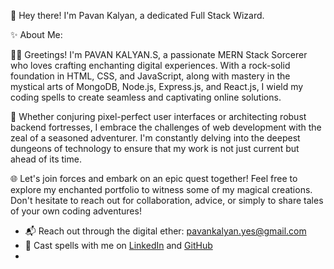 👋 Hey there! I'm Pavan Kalyan, a dedicated Full Stack Wizard.

✨ About Me:

👨‍💻 Greetings! I'm PAVAN KALYAN.S, a passionate MERN Stack Sorcerer who loves crafting enchanting digital experiences. With a rock-solid foundation in HTML, CSS, and JavaScript, along with mastery in the mystical arts of MongoDB, Node.js, Express.js, and React.js, I wield my coding spells to create seamless and captivating online solutions.

🚀 Whether conjuring pixel-perfect user interfaces or architecting robust backend fortresses, I embrace the challenges of web development with the zeal of a seasoned adventurer. I'm constantly delving into the deepest dungeons of technology to ensure that my work is not just current but ahead of its time.

🌐 Let's join forces and embark on an epic quest together! Feel free to explore my enchanted portfolio to witness some of my magical creations. Don't hesitate to reach out for collaboration, advice, or simply to share tales of your own coding adventures!


- 📬 Reach out through the digital ether: pavankalyan.yes@gmail.com
- 🌟 Cast spells with me on [LinkedIn](https://www.linkedin.com/in/pavan-kalyan-pk309356/) and [GitHub](https://github.com/pavan-kalyan0412)
-
